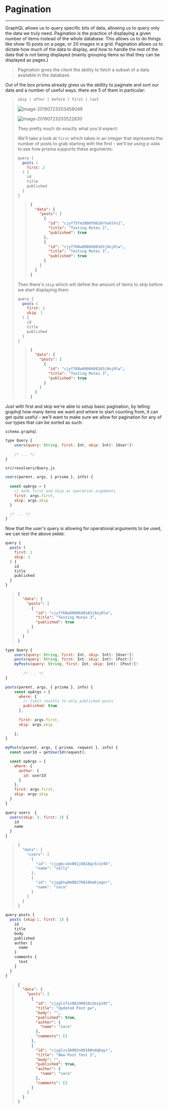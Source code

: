 # Pagination

---------------------------------

GraphQL allows us to query specific bits of data, allowing us to query only the data we truly need. Pagination is the practice of displaying a given number of items instead of the whole database. This allows us to do things like show 10 posts on a page, or 20 images in a grid. Pagination allows us to dictate how much of the data to display, and how to handle the rest of the data that is not being displayed (mainly grouping items so that they can be displayed as pages.) 

> Pagination gives the client the ability to fetch a subset of a data available in the database. 

Out of the box prisma already gives us the abillity to paginate and sort our data and a number of useful ways. there are 5 of them in particular:

> ```js
> skip | after | before | first | last
> ```
>
> ![image-20190723203458049](http://ww4.sinaimg.cn/large/006tNc79ly1g5amoycmmqj30gk081js9.jpg)
>
> ![image-20190723203522830](http://ww4.sinaimg.cn/large/006tNc79ly1g5ampb3ptpj308e08jaac.jpg)
>
> They pretty much do exactly what you'd expect:
>
> We'll take a look at `first` which takes in an integer that represents the number of posts to grab starting with the first - we'll be using `@:4466` to see how prisma supports these arguments:
>
> ```js
> query {
>   posts (
>     first: 2
>   ) {
>     id
>     title
>     published
>   }
> }
> ```
>
> > ```json
> > {
> >   "data": {
> >     "posts": [
> >       {
> >         "id": "cjyf75fm3000f0818rhuklhs1",
> >         "title": "Testing Mutes 2",
> >         "published": true
> >       },
> >       {
> >         "id": "cjyf768w8000k08183j9oj0lw",
> >         "title": "Testing Mutes 3",
> >         "published": true
> >       }
> >     ]
> >   }
> > }
> > ```
>
> Then there's `skip` which will define the amount of items to skip before we start displaying them
>
> ```js
> query {
>   posts (
>     first: 1
>     skip: 1
>   ) {
>     id
>     title
>     published
>   }
> }
> ```
>
> > ```json
> > {
> >   "data": {
> >     "posts": [
> >       {
> >         "id": "cjyf768w8000k08183j9oj0lw",
> >         "title": "Testing Mutes 3",
> >         "published": true
> >       }
> >     ]
> >   }
> > }
> > ```



Just with first and skip we're able to setup basic pagination, by telling graphql how many items we want and where to start counting from, it can get quite useful - we'll want to make sure we allow for pagination for any of our types that can be sorted as such:

`schema.graphql`

```js
type Query {
    users(query: String, first: Int, skip: Int): [User!]!
                                                  
    /* ... */
}
```

`src/resolvers/Query.js`

```js
users(parent, args, { prisma }, info) {
  
  const opArgs = {
    // ands first and skip as operation arguments
    first: args.first,
    skip: args.skip
  }

  /* ... */
}
```



Now that the user's query is allowing for operational arguments to be used, we can test the above `@4000`:

```js
query {
  posts (
    first: 1
    skip: 1
  ) {
    id
    title
    published
  }
}
```

> ```json
> {
>   "data": {
>     "posts": [
>       {
>         "id": "cjyf768w8000k08183j9oj0lw",
>         "title": "Testing Mutes 3",
>         "published": true
>       }
>     ]
>   }
> }
> ```





```js
type Query {
    users(query: String, first: Int, skip: Int): [User!]!
    posts(query: String, first: Int, skip: Int): [Post!]!
    myPosts(query: String, first: Int, skip: Int): [Post!]!
                                                    
		/* ... */
}
```

```js
posts(parent, args, { prisma }, info) {
    const opArgs = {
      where: {
        // limit results to only published posts
        published: true
      },
      
      first: args.first,
      skip: args.skip
      
    };
}
```

```js
myPosts(parent, args, { prisma, request }, info) {
  const userId = getUserId(request);

  const opArgs = {
    where: {
      author: {
        id: userId
      }
    },
    first: args.first,
    skip: args.skip
  }
}
```



```js
query users  {
  users(skip: 3, first: 2) {
    id
    name
  }
}
```

> ```js
> {
>   "data": {
>     "users": [
>       {
>         "id": "cjyg6cxdv001j0818gc5c1c0k",
>         "name": "sally"
>       },
>       {
>         "id": "cjyg6tw8m00270818km6jmgnr",
>         "name": "sara"
>       }
>     ]
>   }
> }
> ```
>
> 

```js
query posts {
  posts (skip:1, first: 2) {
    id
    title
    body
    published
    author {
      name
    }
    comments {
      text
    }
  }
}
```

> ```json
> {
>   "data": {
>     "posts": [
>       {
>         "id": "cjyglxfxz00290818z2mips9t",
>         "title": "Updated Post pw",
>         "body": "",
>         "published": true,
>         "author": {
>           "name": "sara"
>         },
>         "comments": []
>       },
>       {
>         "id": "cjyglzs36002n08180ndq6qyr",
>         "title": "New Post Test 2",
>         "body": "",
>         "published": true,
>         "author": {
>           "name": "sara"
>         },
>         "comments": []
>       }
>     ]
>   }
> }
> ```

